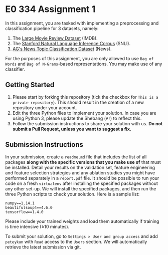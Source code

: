 # E0 334 Assignment 1

In this assignment, you are tasked with implementing a preprocessing and classification pipeline for 3 datasets, namely:

1. The [Large Movie Review Dataset](http://ai.stanford.edu/~amaas/data/sentiment/) (IMDB).
2. The [Stanford Natural Language Inference Corpus](https://nlp.stanford.edu/projects/snli/) (SNLI).
3. [AG's News Topic Classification Dataset](https://github.com/mhjabreel/CharCNN/tree/master/data/ag_news_csv) (News).

For the purposes of this assignment, you are only allowed to use `Bag of Words` and `Bag of N-Grams`-based representations. You may make use of any classifier.

## Getting Started

1. Please start by forking this repository (tick the checkbox for `This is a private repository`). This should result in the creation of a new repository under your account.
2. Edit the three Python files to implement your solution. In case you are using Python 3, please update the Shebang (`#!`)  to reflect this.
3. Follow the submission instructions to share your solution with us. **Do not submit a Pull Request, unless you want to suggest a fix.**

## Submission Instructions

In your submission, create a `readme.md` file that includes the list of all packages **along with the specific versions that you make use of** that must be installed. Detail your results on the validation set, feature engineering and feature selection strategies and any ablation studies you might have performed separately in a `report.pdf` file. It should be possible to run your code on a fresh `virtualenv` after installing the specified packages without any other set-up. We will install the specified packages, and then run the three Python scripts to check your solution. Here is a sample list:

    numpy==1.14.1
	beautifulsoup4==4.6.0
    tensorflow==1.4.0

Please include your trained weights and load them automatically if training is time intensive (≥10 minutes).  

To submit your solution, go to `Settings > User and group access` and add `peteykun` with `Read` access to the `Users` section. We will automatically retrieve the latest submission via git.
